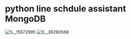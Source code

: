 # python line schdule assistant MongoDB
![S__15572995](https://user-images.githubusercontent.com/79260866/175198752-2c0495dc-f1f3-4ce1-88d9-83e43a1cf41e.jpg)
![S__36290568](https://user-images.githubusercontent.com/79260866/193964310-7549c21a-20fc-4501-8834-96baca5d7bfb.jpg)
